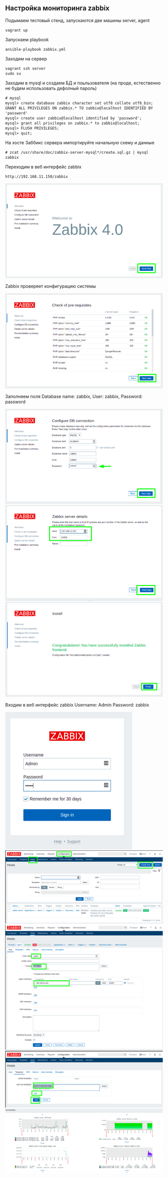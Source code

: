 ## Настройка мониторинга zabbix

Подымаем тестовый стенд, запускаются две машины server, agent
```
vagrant up
```
Запускаем playbook
```
ansible-playbook zabbix.yml
```
Заходим на сервер 
```
vagrant ssh server
sudo su
```
Заходим в mysql и создаем БД и поьльзователя (на проде, естественно не будем использовать дефолный пароль)
```
# mysql
mysql> create database zabbix character set utf8 collate utf8_bin;
GRANT ALL PRIVILEGES ON zabbix.* TO zabbix@localhost IDENTIFIED BY 'password'
mysql> create user zabbix@localhost identified by 'password';
mysql> grant all privileges on zabbix.* to zabbix@localhost;
mysql> FLUSH PRIVILEGES;
mysql> quit;
```
На хосте Заббикс сервера импортируйте начальную схему и данные
```
# zcat /usr/share/doc/zabbix-server-mysql*/create.sql.gz | mysql zabbix
```

Переходим в веб интерфейс zabbix
```
http://192.168.11.150/zabbix
```
![](pic/1.png)

Zabbix проверяет конфигурацию системы

![](pic/2.png)

Заполняем поля Database name: zabbix, User: zabbix, Password: password

![](pic/3.png)
![](pic/33.png)
![](pic/4.png)

Входим в веб интерфейс zabbix
Username: Admin
Password: zabbix

![](pic/5.png)
![](pic/6.png)
![](pic/7.png)
![](pic/8.png)
![](pic/9.png)